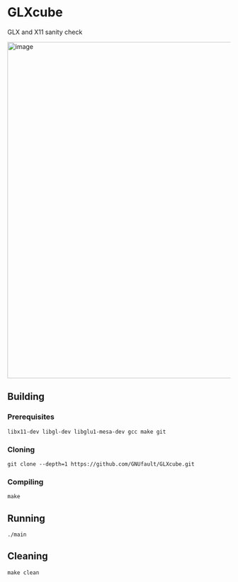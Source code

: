 # GLXcube
GLX and X11 sanity check

<img width="922" height="759" alt="image" src="https://github.com/user-attachments/assets/9f90a441-63e9-4903-93b8-5c7cb15e0d93" />

## Building
### Prerequisites
```
libx11-dev libgl-dev libglu1-mesa-dev gcc make git
```
### Cloning
```
git clone --depth=1 https://github.com/GNUfault/GLXcube.git
```
### Compiling
```
make
```
## Running
```
./main
```
## Cleaning
```
make clean
```
